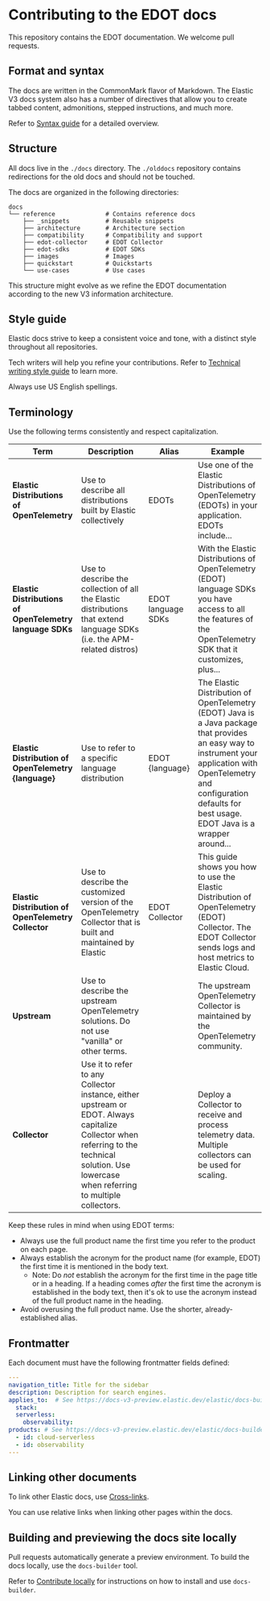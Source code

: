 # Contributing to the EDOT docs

This repository contains the EDOT documentation. We welcome pull requests.

## Format and syntax

The docs are written in the CommonMark flavor of Markdown. The Elastic V3 docs system also has a number of directives that allow you to create tabbed content, admonitions, stepped instructions, and much more.

Refer to [Syntax guide](https://docs-v3-preview.elastic.dev/elastic/docs-builder/tree/main/syntax/) for a detailed overview.

## Structure

All docs live in the `./docs` directory. The `./olddocs` repository contains redirections for the old docs and should not be touched.

The docs are organized in the following directories:

```
docs
└── reference              # Contains reference docs
    ├── _snippets          # Reusable snippets
    ├── architecture       # Architecture section
    ├── compatibility      # Compatibility and support
    ├── edot-collector     # EDOT Collector
    ├── edot-sdks          # EDOT SDKs
    ├── images             # Images
    ├── quickstart         # Quickstarts
    └── use-cases          # Use cases
```

This structure might evolve as we refine the EDOT documentation according to the new V3 information architecture.

## Style guide

Elastic docs strive to keep a consistent voice and tone, with a distinct style throughout all repositories.

Tech writers will help you refine your contributions. Refer to [Technical writing style guide](https://docs.elastic.dev/tech-writing-guidelines/home) to learn more.

Always use US English spellings.

## Terminology

Use the following terms consistently and respect capitalization.

| Term | Description | Alias | Example |
|---|---|---|---|
| **Elastic Distributions of OpenTelemetry** | Use to describe all distributions built by Elastic collectively | EDOTs | Use one of the Elastic Distributions of OpenTelemetry (EDOTs) in your application. EDOTs include... |
| **Elastic Distributions of OpenTelemetry language SDKs** | Use to describe the collection of all the Elastic distributions that extend language SDKs (i.e. the APM-related distros) | EDOT language SDKs | With the Elastic Distributions of OpenTelemetry (EDOT) language SDKs you have access to all the features of the OpenTelemetry SDK that it customizes, plus... |
| **Elastic Distribution of OpenTelemetry {language}** | Use to refer to a specific language distribution | EDOT {language} | The Elastic Distribution of OpenTelemetry (EDOT) Java is a Java package that provides an easy way to instrument your application with OpenTelemetry and configuration defaults for best usage. EDOT Java is a wrapper around... |
| **Elastic Distribution of OpenTelemetry Collector** | Use to describe the customized version of the OpenTelemetry Collector that is built and maintained by Elastic | EDOT Collector | This guide shows you how to use the Elastic Distribution of OpenTelemetry (EDOT) Collector. The EDOT Collector sends logs and host metrics to Elastic Cloud. |
| **Upstream** | Use to describe the upstream OpenTelemetry solutions. Do not use "vanilla" or other terms. |  | The upstream OpenTelemetry Collector is maintained by the OpenTelemetry community. |
| **Collector** | Use it to refer to any Collector instance, either upstream or EDOT. Always capitalize Collector when referring to the technical solution. Use lowercase when referring to multiple collectors. |  | Deploy a Collector to receive and process telemetry data. Multiple collectors can be used for scaling. |

Keep these rules in mind when using EDOT terms:

* Always use the full product name the first time you refer to the product on each page.
* Always establish the acronym for the product name (for example, EDOT) the first time it is mentioned in the body text.
  * Note: Do *not* establish the acronym for the first time in the page title or in a heading. If a heading comes *after* the first time the acronym is established in the body text, then it's ok to use the acronym instead of the full product name in the heading.
* Avoid overusing the full product name. Use the shorter, already-established alias.

## Frontmatter

Each document must have the following frontmatter fields defined:

```yaml
---
navigation_title: Title for the sidebar
description: Description for search engines.
applies_to:  # See https://docs-v3-preview.elastic.dev/elastic/docs-builder/tree/main/syntax/applies
  stack:
  serverless:
    observability:
products: # See https://docs-v3-preview.elastic.dev/elastic/docs-builder/tree/main/syntax/frontmatter#products
  - id: cloud-serverless
  - id: observability
---
```

## Linking other documents

To link other Elastic docs, use [Cross-links](https://docs-v3-preview.elastic.dev/elastic/docs-builder/tree/main/syntax/links#cross-repository-links).

You can use relative links when linking other pages within the docs.

## Building and previewing the docs site locally

Pull requests automatically generate a preview environment. To build the docs locally, use the `docs-builder` tool.

Refer to [Contribute locally](https://docs-v3-preview.elastic.dev/elastic/docs-builder/tree/main/contribute/locally) for instructions on how to install and use `docs-builder`.
